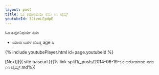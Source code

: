 ```yaml
---
layout: post
title: ಓಂ ತಪೋನಿಧಯೇ ನಮಃ ೧೧ ಟೈಮ್ಸ್
youtubeId: 3JizmLEpdpE
---
```

 
 
 ಓಂ ತಪೋನಿಧಯೇ ನಮಃ  
 
 -  ಯಾರು ಬಹಳ ದೊಡ್ಡ age ಷಿ 
 
  
 
  
 
 
 
 
 
 


{% include youtubePlayer.html id=page.youtubeId %}
 
[Next]({{ site.baseurl }}{% link  split1/_posts/2014-08-19-ಓಂ ಆರೋಹಣಯ ನಮಃ ೧೧ ಟೈಮ್ಸ್.md%})
 
